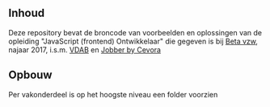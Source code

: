 ## Inhoud
Deze repository bevat de broncode van voorbeelden en oplossingen van de opleiding "JavaScript (frontend) Ontwikkelaar" die gegeven is bij <a href="http://betavzw.org" target="_blank">Beta vzw</a>, najaar 2017, i.s.m. <a href="http://vdab.be" target="_blank">VDAB</a> en <a href="http://cevora.be/jobber" target="_blank">Jobber by Cevora</a>

## Opbouw
Per vakonderdeel is op het hoogste niveau een folder voorzien
